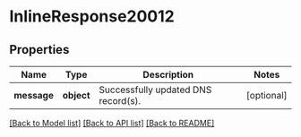# InlineResponse20012

## Properties
Name | Type | Description | Notes
------------ | ------------- | ------------- | -------------
**message** | **object** | Successfully updated DNS record(s). | [optional] 

[[Back to Model list]](../README.md#documentation-for-models) [[Back to API list]](../README.md#documentation-for-api-endpoints) [[Back to README]](../README.md)

